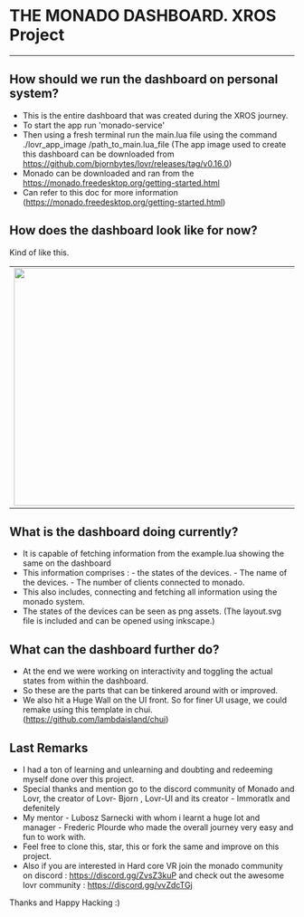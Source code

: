 # THE MONADO DASHBOARD. XROS Project 
-------------------------------------------------------------------------------------------------------------------------------------------------------------------
## How should we run the dashboard on personal system?

 - This is the entire dashboard that was created during the XROS journey.
 - To start the app run 'monado-service'
 - Then using a fresh terminal run the main.lua file using the command ./lovr_app_image /path_to_main.lua_file
   (The app image used to create this dashboard can be downloaded from https://github.com/bjornbytes/lovr/releases/tag/v0.16.0)
 - Monado can be downloaded and ran from the https://monado.freedesktop.org/getting-started.html
 - Can refer to this doc for more information (https://monado.freedesktop.org/getting-started.html)

## How does the dashboard look like for now?
  <table>
<tr>
  <td><img width="680" height ="420" src= "https://github.com/Ana2k/Lovr-ui-mock-backup/assets/54909114/ebf7439e-9367-47d4-8fbc-d876d77fc952" >
  </td>
Kind of like this. 
</table>

## What is the dashboard doing currently?
- It is capable of fetching information from the example.lua showing the same on the dashboard
- This information comprises :
      -   the states of the devices.
       - The name of the devices.
        - The number of clients connected to monado.
- This also includes, connecting and fetching all information using the monado system. 
- The states of the devices can be seen as png assets. (The layout.svg file is included and can be opened using inkscape.)

## What can the dashboard further do?

- At the end we were working on interactivity and toggling the actual states from within the dashboard.
- So these are the parts that can be tinkered around with or improved.
- We also hit a Huge Wall on the UI front. So for finer UI usage, we could remake using this template in chui. (https://github.com/lambdaisland/chui)

## Last Remarks
 - I had a ton of learning and unlearning and doubting and redeeming myself done over this project.
 - Special thanks and mention go to the discord community of Monado and Lovr, the creator of Lovr- Bjorn , Lovr-UI and its creator - Immoratlx and defenitely
 - My mentor - Lubosz Sarnecki with whom i learnt a huge lot and manager - Frederic Plourde who made the overall journey very easy and fun to work with.
 - Feel free to clone this, star, this or fork the same and improve on this project.
 - Also if you are interested in Hard core VR join the monado community on discord : https://discord.gg/ZvsZ3kuP and check out the awesome lovr community : https://discord.gg/vvZdcTGj

Thanks and Happy Hacking :)

 
<!-- </tr>![Screenshot from 2023-09-08 15-35-35](https://github.com/Ana2k/Lovr-ui-mock-backup/assets/54909114/99d8f428-00ee-4013-8f44-e757d7a7fea0)
![Screenshot from 2023-09-08 15-35-17](https://github.com/Ana2k/Lovr-ui-mock-backup/assets/54909114/ebf7439e-9367-47d4-8fbc-d876d77fc952)
 -->

